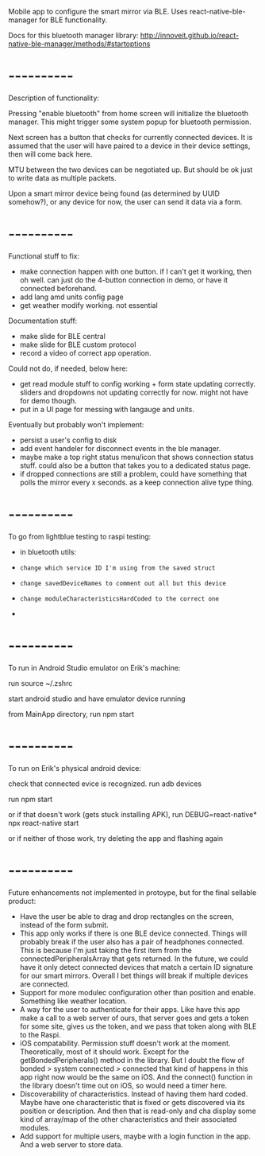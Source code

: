 Mobile app to configure the smart mirror via BLE.
Uses react-native-ble-manager for BLE functionality.

Docs for this bluetooth manager library:
http://innoveit.github.io/react-native-ble-manager/methods/#startoptions

# ----------

Description of functionality:

Pressing "enable bluetooth" from home screen will initialize the bluetooth manager. This might trigger some system popup for bluetooth permission.

Next screen has a button that checks for currently connected devices. It is assumed that the user will have paired to a device in their device settings, then will come back here.

MTU between the two devices can be negotiated up. But should be ok just to write data as multiple packets.

Upon a smart mirror device being found (as determined by UUID somehow?), or any device for now, the user can send it data via a form.

# ----------

Functional stuff to fix:
- make connection happen with one button. if I can't get it working, then oh well. can just do the 4-button connection in demo, or have it connected beforehand.
- add lang amd units config page
- get weather modify working. not essential

Documentation stuff:
- make slide for BLE central
- make slide for BLE custom protocol
- record a video of correct app operation.



Could not do, if needed, below here:
- get read module stuff to config working + form state updating correctly. sliders and dropdowns not updating correctly for now. might not have for demo though.
- put in a UI page for messing with langauge and units.

Eventually but probably won't implement:
- persist a user's config to disk
- add event handeler for disconnect events in the ble manager.
- maybe make a top right status menu/icon that shows connection status stuff. could also be a button that takes you to a dedicated status page.
- if dropped connections are still a problem, could have something that polls the mirror every x seconds. as a keep connection alive type thing.

# ----------

To go from lightblue testing to raspi testing:
- in bluetooth utils:
-     change which service ID I'm using from the saved struct
-     change savedDeviceNames to comment out all but this device
-     change moduleCharacteristicsHardCoded to the correct one
-

# ----------

To run in Android Studio emulator on Erik's machine:

run
   source ~/.zshrc

start android studio and have emulator device running

from MainApp directory, run
   npm start

# ----------

To run on Erik's physical android device:

check that connected evice is recognized. run
   adb devices

run
   npm start

or if that doesn't work (gets stuck installing APK), run
   DEBUG=react-native* npx react-native start

or if neither of those work, try deleting the app and flashing again

# ----------

Future enhancements not implemented in protoype, but for the final sellable product:
- Have the user be able to drag and drop rectangles on the screen, instead of the form submit.
- This app only works if there is one BLE device connected. Things will probably break if the user also has a pair of headphones connected. This is because I'm just taking the first item from the connectedPeripheralsArray that gets returned. In the future, we could have it only detect connected devices that match a certain ID signature for our smart mirrors. Overall I bet things will break if multiple devices are connected.
- Support for more modulec configuration other than position and enable. Something like weather location.
- A way for the user to authenticate for their apps. Like have this app make a call to a web server of ours, that server goes and gets a token for some site, gives us the token, and we pass that token along with BLE to the Raspi.
- iOS compatability. Permission stuff doesn't work at the moment. Theoretically, most of it should work. Except for the getBondedPeripherals() method in the library. But I doubt the flow of bonded > system connected > connected that kind of happens in this app right now would be the same on iOS. And the connect() function in the library doesn't time out on iOS, so would need a timer here.
- Discoverability of characteristics. Instead of having them hard coded. Maybe have one characteristic that is fixed or gets discovered via its position or description. And then that is read-only and cha display some kind of array/map of the other characteristics and their associated modules.
- Add support for multiple users, maybe with a login function in the app. And a web server to store data.